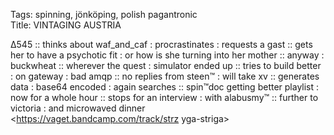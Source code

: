 Tags: spinning, jönköping, polish pagantronic      
Title: VINTAGING AUSTRIA
  
∆545 :: thinks about waf_and_caf : procrastinates : requests a gast :: gets her to have a psychotic fit : or how is she turning into her mother :: anyway : buckwheat :: wherever the quest : simulator ended up :: tries to build better : on gateway : bad amqp :: no replies from steen™ : will take xv :: generates data : base64 encoded : again searches :: spin™doc getting better playlist : now for a whole hour :: stops for an interview : with alabusmy™ :: further to victoria : and microwaved dinner  
<https://vaget.bandcamp.com/track/strz yga-striga>  
